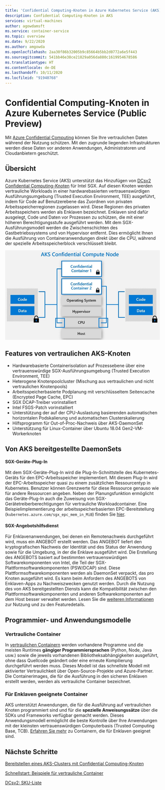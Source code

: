 ```yaml
---
title: 'Confidential Computing-Knoten in Azure Kubernetes Service (AKS): Public Preview'
description: Confidential Computing-Knoten in AKS
services: virtual-machines
author: agowdamsft
ms.service: container-service
ms.topic: overview
ms.date: 9/22/2020
ms.author: amgowda
ms.openlocfilehash: 2aa30f86b32005b9c85664b5bb2d0772a6e5f443
ms.sourcegitcommit: 541bb46e38ce21829a056da880c1619954678586
ms.translationtype: HT
ms.contentlocale: de-DE
ms.lasthandoff: 10/11/2020
ms.locfileid: "91940768"
---
```

# <a name="confidential-computing-nodes-on-azure-kubernetes-service-public-preview"></a>Confidential Computing-Knoten in Azure Kubernetes Service (Public Preview)

Mit [Azure Confidential Computing](overview.md) können Sie Ihre vertraulichen Daten während der Nutzung schützen. Mit den zugrunde liegenden Infrastrukturen werden diese Daten vor anderen Anwendungen, Administratoren und Cloudanbietern geschützt. 

## <a name="overview"></a>Übersicht

Azure Kubernetes Service (AKS) unterstützt das Hinzufügen von [DCsv2 Confidential Computing-Knoten](confidential-computing-enclaves.md) für Intel SGX. Auf diesen Knoten werden vertrauliche Workloads in einer hardwarebasierten vertrauenswürdigen Ausführungsumgebung (Trusted Execution Environment, TEE) ausgeführt, indem für Code auf Benutzerebene das Zuordnen von privaten Arbeitsspeicherregionen zugelassen wird. Diese Regionen des privaten Arbeitsspeichers werden als Enklaven bezeichnet. Enklaven sind dafür ausgelegt, Code und Daten vor Prozessen zu schützen, die mit einer höheren Berechtigungsstufe ausgeführt werden. Mit dem SGX-Ausführungsmodell werden die Zwischenschichten des Gastbetriebssystems und von Hypervisor entfernt. Dies ermöglicht Ihnen die Ausführung von Containeranwendungen direkt über die CPU, während der spezielle Arbeitsspeicherblock verschlüsselt bleibt. 


![Übersicht über SGX-Knoten](./media/confidential-nodes-aks-overview/sgxaksnode.jpg)

## <a name="aks-confidential-nodes-features"></a>Features von vertraulichen AKS-Knoten

- Hardwarebasierte Containerisolation auf Prozessebene über eine vertrauenswürdige SGX-Ausführungsumgebung (Trusted Execution Environment, TEE) 
- Heterogene Knotenpoolcluster (Mischung aus vertraulichen und nicht vertraulichen Knotenpools)
- Arbeitsspeicherbasierte Podplanung mit verschlüsseltem Seitencache (Encrypted Page Cache, EPC)
- SGX DCAP-Treiber vorinstalliert
- Intel FSGS-Patch vorinstalliert
- Unterstützung der auf der CPU-Auslastung basierenden automatischen horizontalen Podskalierung und automatischen Clusterskalierung
- Hilfsprogramm für Out-of-Proc-Nachweis über AKS-DaemonSet
- Unterstützung für Linux-Container über Ubuntu 18.04 Gen2-VM-Workerknoten

## <a name="aks-provided-daemon-sets"></a>Von AKS bereitgestellte DaemonSets

#### <a name="sgx-device-plugin"></a>SGX-Geräte-Plug-In <a id="sgx-plugin"></a>

Mit dem SGX-Geräte-Plug-In wird die Plug-In-Schnittstelle des Kubernetes-Geräts für den EPC-Arbeitsspeicher implementiert. Mit diesem Plug-In wird der EPC-Arbeitsspeicher quasi zu einem zusätzlichen Ressourcentyp in Kubernetes. Benutzer können Grenzwerte für diese Ressource genauso wie für andere Ressourcen angeben. Neben der Planungsfunktion ermöglicht das Geräte-Plug-In auch die Zuweisung von SGX-Gerätetreiberberechtigungen für vertrauliche Workloadcontainer. Eine Beispielimplementierung der arbeitsspeicherbasierten EPC-Bereitstellung (`kubernetes.azure.com/sgx_epc_mem_in_MiB`) finden Sie [hier](https://github.com/Azure-Samples/confidential-computing/blob/main/containersamples/helloworld/helm/templates/helloworld.yaml).

#### <a name="sgx-quote-helper-service"></a>SGX-Angebotshilfsdienst <a id="sgx-quote"></a>

Für Enklavenanwendungen, bei denen ein Remotenachweis durchgeführt wird, muss ein ANGEBOT erstellt werden. Das ANGEBOT liefert den kryptografischen Nachweis der Identität und des Status der Anwendung sowie für die Umgebung, in der die Enklave ausgeführt wird. Die Erstellung des ANGEBOTS basiert auf bestimmten vertrauenswürdigen Softwarekomponenten von Intel, die Teil der SGX-Plattformsoftwarekomponenten (PSW/DCAP) sind. Diese Plattformsoftwarekomponenten werden als DaemonSet verpackt, das pro Knoten ausgeführt wird. Es kann beim Anfordern des ANGEBOTS von Enklaven-Apps zu Nachweiszwecken genutzt werden. Durch die Nutzung des von AKS bereitgestellten Diensts kann die Kompatibilität zwischen den Plattformsoftwarekomponenten und anderen Softwarekomponenten auf dem Host besser verwaltet werden. Lesen Sie die [weiteren Informationen](confidential-nodes-out-of-proc-attestation.md) zur Nutzung und zu den Featuredetails.

## <a name="programming--application-models"></a>Programmier- und Anwendungsmodelle

### <a name="confidential-containers"></a>Vertrauliche Container

In [vertraulichen Containern](confidential-containers.md) werden vorhandene Programme und die meisten Runtimes **gängiger Programmiersprachen** (Python, Node, Java usw.) sowie die jeweils vorhandenen Bibliotheksabhängigkeiten ausgeführt, ohne dass Quellcode geändert oder eine erneute Kompilierung durchgeführt werden muss. Dieses Modell ist das schnellste Modell mit aktivierter Vertraulichkeit über Open-Source-Projekte und Azure-Partner. Die Containerimages, die für die Ausführung in den sicheren Enklaven erstellt werden, werden als vertrauliche Container bezeichnet.

### <a name="enclave-aware-containers"></a>Für Enklaven geeignete Container

AKS unterstützt Anwendungen, die für die Ausführung auf vertraulichen Knoten programmiert sind und für die **spezielle Anweisungssätze** über die SDKs und Frameworks verfügbar gemacht werden. Dieses Anwendungsmodell ermöglicht die beste Kontrolle über Ihre Anwendungen mit der kleinsten vertrauenswürdigen Computerbasis (Trusted Computing Base, TCB). [Erfahren Sie mehr](enclave-aware-containers.md) zu Containern, die für Enklaven geeignet sind.

## <a name="next-steps"></a>Nächste Schritte

[Bereitstellen eines AKS-Clusters mit Confidential Computing-Knoten](./confidential-nodes-aks-get-started.md)

[Schnellstart: Beispiele für vertrauliche Container](https://github.com/Azure-Samples/confidential-container-samples)

[DCsv2: SKU-Liste](https://docs.microsoft.com/azure/virtual-machines/dcv2-series)

<!-- LINKS - external -->
[Azure Attestation]: https://docs.microsoft.com/en-us/azure/attestation/


<!-- LINKS - internal -->
[DC Virtual Machine]: /confidential-computing/virtual-machine-solutions